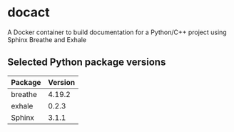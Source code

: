 # docact
A Docker container to build documentation for a Python/C++ project using Sphinx Breathe and Exhale


## Selected Python package versions
| Package                      | Version    |
|------------------------------|------------|
| breathe                      | 4.19.2     |
| exhale                       | 0.2.3      |
| Sphinx                       | 3.1.1      |
